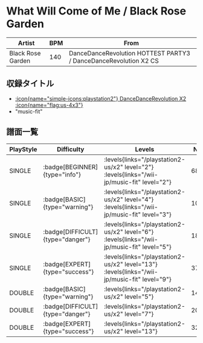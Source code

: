# What Will Come of Me / Black Rose Garden

|Artist|BPM|From|
|------|---|----|
|Black Rose Garden|140|DanceDanceRevolution HOTTEST PARTY3 / DanceDanceRevolution X2 CS|

## 収録タイトル

- [:icon{name="simple-icons:playstation2"} DanceDanceRevolution X2 :icon{name="flag:us-4x3"}](/playstation2-us/x2)
- "music-fit"

## 譜面一覧

|PlayStyle|Difficulty|Levels|Notes|Movie|
|---------|----------|------|-----|-----|
|SINGLE| :badge[BEGINNER]{type="info"}| :levels{links="/playstation2-us/x2" level="2"} :levels{links="/wii-jp/music-fit" level="2"}|68/0||
|SINGLE| :badge[BASIC]{type="warning"}| :levels{links="/playstation2-us/x2" level="4"} :levels{links="/wii-jp/music-fit" level="3"}|103/2||
|SINGLE| :badge[DIFFICULT]{type="danger"}| :levels{links="/playstation2-us/x2" level="6"} :levels{links="/wii-jp/music-fit" level="5"}|189/4||
|SINGLE| :badge[EXPERT]{type="success"}| :levels{links="/playstation2-us/x2" level="13"} :levels{links="/wii-jp/music-fit" level="9"}|371/9||
|DOUBLE| :badge[BASIC]{type="warning"}| :levels{links="/playstation2-us/x2" level="5"}|147/4||
|DOUBLE| :badge[DIFFICULT]{type="danger"}| :levels{links="/playstation2-us/x2" level="7"}|201/11||
|DOUBLE| :badge[EXPERT]{type="success"}| :levels{links="/playstation2-us/x2" level="13"}|329/7||
